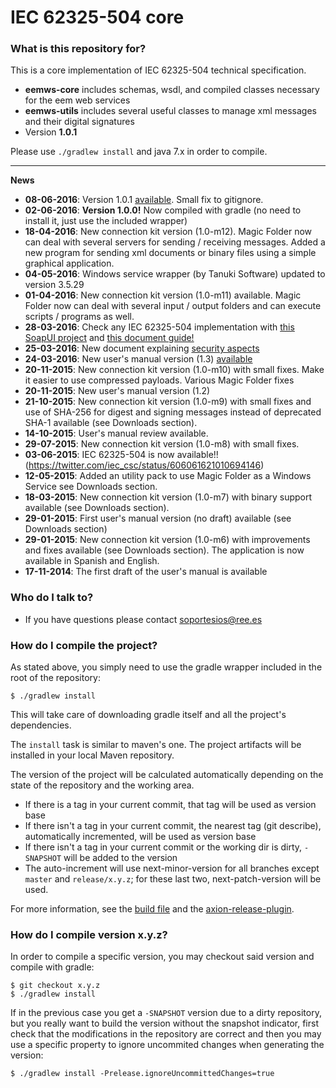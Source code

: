 # IEC 62325-504 core #


### What is this repository for? ###

This is a core implementation of IEC 62325-504 technical specification.

* **eemws-core** includes schemas, wsdl, and compiled classes necessary for the eem web services
* **eemws-utils** includes several useful classes to manage xml messages and their digital signatures
* Version **1.0.1**

Please use `./gradlew install` and java 7.x in order to compile.

----

**News**

* **08-06-2016**: Version 1.0.1 [available](https://bitbucket.org/smree/eemws-core/downloads/eemws-kit-1.0.1-installer.jar). Small fix to gitignore.
* **02-06-2016**: **Version 1.0.0!** Now compiled with gradle (no need to install it, just use the included wrapper)
* **18-04-2016**: New connection kit version (1.0-m12). Magic Folder now can deal with several servers for sending / receiving messages. Added a new program for sending xml documents or binary files using a simple graphical application.
* **04-05-2016**: Windows service wrapper (by Tanuki Software) updated to version 3.5.29
* **01-04-2016**: New connection kit version (1.0-m11) available. Magic Folder now can deal with several input / output folders and can execute scripts / programs as well.
* **28-03-2016**: Check any IEC 62325-504 implementation with [this SoapUI project](https://bitbucket.org/smree/eemws-core/downloads/IEC-62535-504-soapui-project.xml) and [this document guide!](https://bitbucket.org/smree/eemws-core/downloads/IEC%2062325-504%20Test%20Cases.pdf)
* **25-03-2016**: New document explaining [security aspects](https://bitbucket.org/smree/eemws-core/downloads/Understanding%20security%20in%20communications%20with%20IEC%2062325-504.pdf)
* **24-03-2016**: New user's manual version (1.3) [available](https://bitbucket.org/smree/eemws-core/downloads/Connection%20Kit%20User's%20manual%20v.1.3.pdf)
* **20-11-2015**: New connection kit version (1.0-m10) with small fixes. Make it easier to use compressed payloads. Various Magic Folder fixes
* **20-11-2015**: New user's manual version (1.2)
* **21-10-2015**: New connection kit version (1.0-m9) with small fixes and use of SHA-256 for digest and signing messages instead of deprecated SHA-1 available (see Downloads section).
* **14-10-2015**: User's manual review available.
* **29-07-2015**: New connection kit version (1.0-m8) with small fixes.
* **03-06-2015**: IEC 62325-504 is now available!! (https://twitter.com/iec_csc/status/606061621010694146)
* **12-05-2015**: Added an utility pack to use Magic Folder as a Windows Service see Downloads section.
* **18-03-2015**: New connection kit version (1.0-m7) with binary support available (see Downloads section).
* **29-01-2015**: First user's manual version (no draft) available (see Downloads section)
* **29-01-2015**: New connection kit version (1.0-m6) with improvements and fixes available (see Downloads section). The application is now available in Spanish and English.
* **17-11-2014**: The first draft of the user's manual is available

### Who do I talk to? ###

* If you have questions please contact soportesios@ree.es

### How do I compile the project? ###

As stated above, you simply need to use the gradle wrapper included in the root of the repository:

```shell
$ ./gradlew install
```

This will take care of downloading gradle itself and all the project's dependencies.

The `install` task is similar to maven's one. The project artifacts will be installed in your local Maven repository.

The version of the project will be calculated automatically depending on the state of the repository and the working area.

* If there is a tag in your current commit, that tag will be used as version base
* If there isn't a tag in your current commit, the nearest tag (git describe), automatically incremented, will be used as version base
* If there isn't a tag in your current commit or the working dir is dirty, `-SNAPSHOT` will be added to the version
* The auto-increment will use next-minor-version for all branches except `master` and `release/x.y.z`; for these last two, next-patch-version will be used.

For more information, see the [build file](./build.gradle) and the [axion-release-plugin](https://github.com/allegro/axion-release-plugin).

### How do I compile version x.y.z? ###

In order to compile a specific version, you may checkout said version and compile with gradle:

```shell
$ git checkout x.y.z
$ ./gradlew install
```

If in the previous case you get a `-SNAPSHOT` version due to a dirty repository, but you really want to build the version without the snapshot indicator, first check that the modifications in the repository are correct and then you may use a specific property to ignore uncommited changes when generating the version:

```shell
$ ./gradlew install -Prelease.ignoreUncommittedChanges=true
```